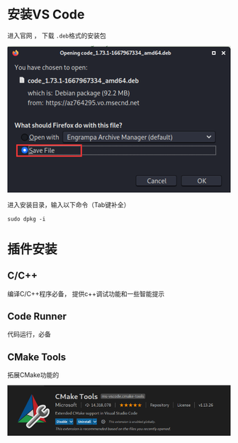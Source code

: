 # 安装VS Code

进入官网 ， 下载 `.deb`格式的安装包

![image-20221129114151420](images/image-20221129114151420.png)

进入安装目录，输入以下命令（Tab键补全）

```
sudo dpkg -i 
```



# 插件安装

## C/C++

编译C/C++程序必备， 提供c++调试功能和一些智能提示



## Code Runner

代码运行，必备



## CMake Tools

拓展CMake功能的

![image-20221129154509998](images/image-20221129154509998.png)



